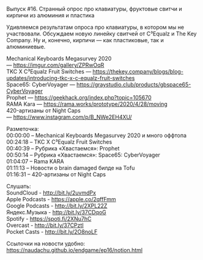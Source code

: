 Выпуск #16. Странный опрос про клавиатуры, фруктовые свитчи и кирпичи из алюминия и пластика

Удивляемся результатам опроса про клавиатуры, в котором мы не участвовали. Обсуждаем новую линейку свитчей от C³Equalz и The Key Company. Ну и, конечно, кирпичи — как пластиковые, так и алюминиевые.

Mechanical Keyboards Megasurvey 2020 — https://imgur.com/gallery/ZPRwOqR  
TKC X C³Equalz Fruit Switches — https://thekey.company/blogs/blog-updates/introducing-tkc-x-c-equalz-fruit-switches  
Space65: CyberVoyager — https://graystudio.club/products/gbspace65-CyberVoyager  
Prophet — https://geekhack.org/index.php?topic=105670  
RAMA Kara — https://rama.works/prototype/2020/4/28/moving  
420-артизаны от Night Caps — https://www.instagram.com/p/B_NWe2EH4XU/  

Разметочка:  
00:00:00 – Mechanical Keyboards Megasurvey 2020 и много оффтопа  
00:24:18 – TKC X C³Equalz Fruit Switches  
00:40:39 – Рубрика «Хвастаемся»: Prophet  
00:50:14 – Рубрика «Хвастаемся»: Space65: CyberVoyager  
01:04:07 – Rama KARA  
01:11:13 – Новости о brain damaged билде на Tofu  
01:16:31 – 420-артизаны от Night Caps  

Слушать:  
SoundCloud - http://bit.ly/2uvmdPx  
Apple Podcasts - https://apple.co/2qffFmm  
Google Podcasts - http://bit.ly/2XPL22Z  
Яндекс.Музыка - http://bit.ly/37CDqoG  
Spotify - https://spoti.fi/2XNu7hC  
Overcast - http://bit.ly/37CPztI  
Pocket Casts - http://bit.ly/2O8noLF  

Ссылочки на новости удобно:  
https://naudachu.github.io/endgame/ep16/notion.html

